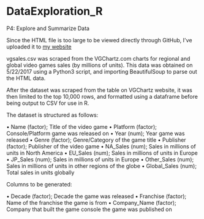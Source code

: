 # DataExploration_R
P4: Explore and Summarize Data


Since the HTML file is too large to be viewed directly through GitHub, I've uploaded it to [my website](http://whitneyontheweb.com/portfolio/VGChartzExploration.html)

vgsales.csv was scraped from the VGChartz.com charts for regional and global video games sales (by millions of units). 
This data was obtained on 5/22/2017 using a Python3 script, and importing BeautifulSoup to parse out the HTML data.

After the dataset was scraped from the table on VGChartz website, it was then limited to the top 10,000
rows, and formatted using a dataframe before being output to CSV for use in R. 


The dataset is structured as follows:

• Name (factor); Title of the video game
• Platform (factor); Console/Platform game was released on
• Year (num); Year game was released
• Genre (factor); Genre/Category of the game title
• Publisher (factor); Publisher of the video game
• NA_Sales (num); Sales in millions of units in North America
• EU_Sales (num); Sales in millions of units in Europe
• JP_Sales (num); Sales in millions of units in Europe
• Other_Sales (num); Sales in millions of units in other regions of the globe
• Global_Sales (num); Total sales in units globally


Columns to be generated:

• Decade (factor); Decade the game was released
• Franchise (factor); Name of the franchise the game is from
• Company_Name (factor); Company that built the game console the game was published on
